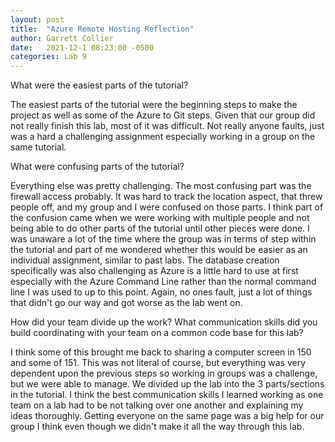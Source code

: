 ```yaml
---
layout: post
title:  "Azure Remote Hosting Reflection"
author: Garrett Collier
date:   2021-12-1 08:23:00 -0500
categories: Lab 9
---
```


What were the easiest parts of the tutorial? <br>

The easiest parts of the tutorial were the beginning steps to make the project as well as some of the Azure to Git steps. Given that our group did not really finish this lab, most of it was difficult. Not really anyone faults, just was a hard a challenging assignment especially working in a group on the same tutorial.

What were confusing parts of the tutorial? <br>

Everything else was pretty challenging. The most confusing part was the firewall access probably. It was hard to track the location aspect, that threw people off, and my group and I were confused on those parts. I think part of the confusion came when we were working with multiple people and not being able to do other parts of the tutorial until other pieces were done. I was unaware a lot of the time where the group was in terms of step within the tutorial and part of me wondered whether this would be easier as an individual assignment, similar to past labs. The database creation specifically was also challenging as Azure is a little hard to use at first especially with the Azure Command Line rather than the normal command line I was used to up to this point. Again, no ones fault, just a lot of things that didn't go our way and got worse as the lab went on.

How did your team divide up the work? What communication skills did you build coordinating with your team on a common code base for this lab? <br>

I think some of this brought me back to sharing a computer screen in 150 and some of 151. This was not literal of course, but everything was very dependent upon the previous steps so working in groups was a challenge, but we were able to manage. We divided up the lab into the 3 parts/sections in the tutorial. I think the best communication skills I learned working as one team on a lab had to be not talking over one another and explaining my ideas thoroughly. Getting everyone on the same page was a big help for our group I think even though we didn't make it all the way through this lab. 
